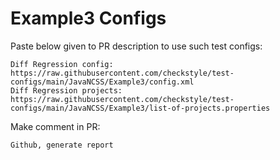 # Example3 Configs
Paste below given to PR description to use such test configs:
```
Diff Regression config: https://raw.githubusercontent.com/checkstyle/test-configs/main/JavaNCSS/Example3/config.xml
Diff Regression projects: https://raw.githubusercontent.com/checkstyle/test-configs/main/JavaNCSS/Example3/list-of-projects.properties
```
Make comment in PR:
```
Github, generate report
```
